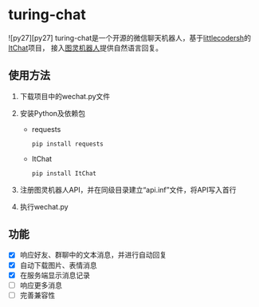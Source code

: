 # turing-chat
![py27][py27]
turing-chat是一个开源的微信聊天机器人，基于[littlecodersh](https://github.com/littlecodersh)的[ItChat](https://github.com/littlecodersh/ItChat)项目， 接入[图灵机器人](http://www.tuling123.com/)提供自然语言回复。

## 使用方法
1. 下载项目中的wechat.py文件

1. 安装Python及依赖包

    - requests

        ```shell
        pip install requests
        ```
    
    - ItChat

        ```bash
        pip install ItChat
        ```
1. 注册图灵机器人API，并在同级目录建立“api.inf”文件，将API写入首行

1. 执行wechat.py

## 功能
- [x] 响应好友、群聊中的文本消息，并进行自动回复
- [x] 自动下载图片、表情消息
- [x] 在服务端显示消息记录
- [ ] 响应更多消息
- [ ] 完善兼容性